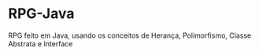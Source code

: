 # RPG-Java
RPG feito em Java, usando os conceitos de Herança, Polimorfismo, Classe Abstrata e Interface
